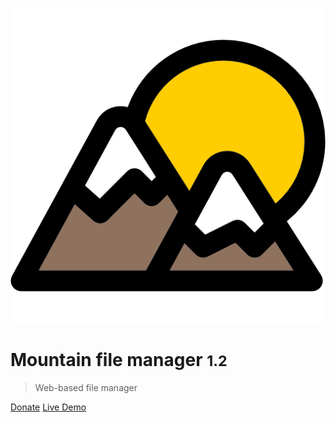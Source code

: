 ![logo](https://github.com/help-14/mountain/raw/main/assets/img/mountain.png)

# Mountain file manager <small>1.2</small>

> Web-based file manager

[Donate](https://www.buymeacoffee.com/help14)
[Live Demo](https://mountain-demo.azurewebsites.net/)

